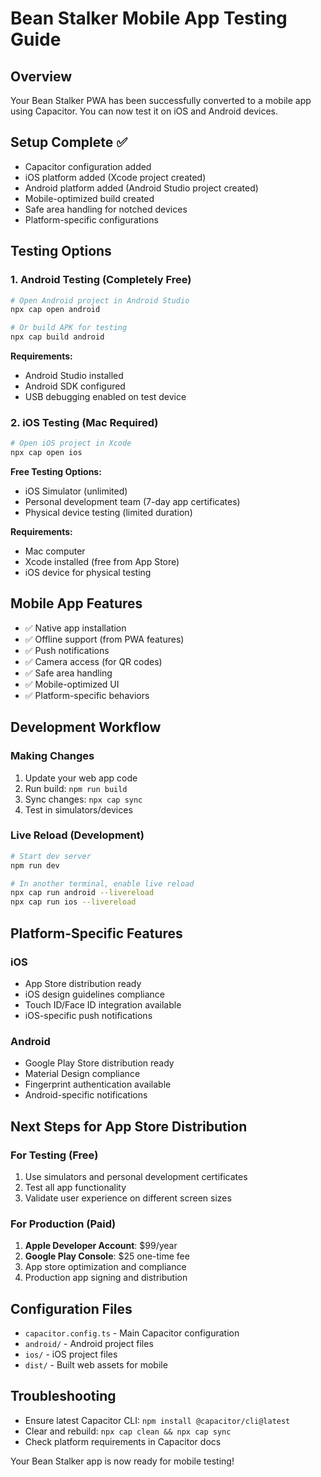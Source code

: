 # Bean Stalker Mobile App Testing Guide

## Overview
Your Bean Stalker PWA has been successfully converted to a mobile app using Capacitor. You can now test it on iOS and Android devices.

## Setup Complete ✅
- Capacitor configuration added
- iOS platform added (Xcode project created)
- Android platform added (Android Studio project created)
- Mobile-optimized build created
- Safe area handling for notched devices
- Platform-specific configurations

## Testing Options

### 1. Android Testing (Completely Free)
```bash
# Open Android project in Android Studio
npx cap open android

# Or build APK for testing
npx cap build android
```

**Requirements:**
- Android Studio installed
- Android SDK configured
- USB debugging enabled on test device

### 2. iOS Testing (Mac Required)
```bash
# Open iOS project in Xcode
npx cap open ios
```

**Free Testing Options:**
- iOS Simulator (unlimited)
- Personal development team (7-day app certificates)
- Physical device testing (limited duration)

**Requirements:**
- Mac computer
- Xcode installed (free from App Store)
- iOS device for physical testing

## Mobile App Features
- ✅ Native app installation
- ✅ Offline support (from PWA features)
- ✅ Push notifications
- ✅ Camera access (for QR codes)
- ✅ Safe area handling
- ✅ Mobile-optimized UI
- ✅ Platform-specific behaviors

## Development Workflow

### Making Changes
1. Update your web app code
2. Run build: `npm run build`
3. Sync changes: `npx cap sync`
4. Test in simulators/devices

### Live Reload (Development)
```bash
# Start dev server
npm run dev

# In another terminal, enable live reload
npx cap run android --livereload
npx cap run ios --livereload
```

## Platform-Specific Features

### iOS
- App Store distribution ready
- iOS design guidelines compliance
- Touch ID/Face ID integration available
- iOS-specific push notifications

### Android
- Google Play Store distribution ready
- Material Design compliance
- Fingerprint authentication available
- Android-specific notifications

## Next Steps for App Store Distribution

### For Testing (Free)
1. Use simulators and personal development certificates
2. Test all app functionality
3. Validate user experience on different screen sizes

### For Production (Paid)
1. **Apple Developer Account**: $99/year
2. **Google Play Console**: $25 one-time fee
3. App store optimization and compliance
4. Production app signing and distribution

## Configuration Files
- `capacitor.config.ts` - Main Capacitor configuration
- `android/` - Android project files
- `ios/` - iOS project files
- `dist/` - Built web assets for mobile

## Troubleshooting
- Ensure latest Capacitor CLI: `npm install @capacitor/cli@latest`
- Clear and rebuild: `npx cap clean && npx cap sync`
- Check platform requirements in Capacitor docs

Your Bean Stalker app is now ready for mobile testing!